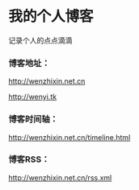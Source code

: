 # 我的个人博客

记录个人的点点滴滴


### 博客地址：

http://wenzhixin.net.cn

http://wenyi.tk


### 博客时间轴：

http://wenzhixin.net.cn/timeline.html


### 博客RSS：

http://wenzhixin.net.cn/rss.xml
